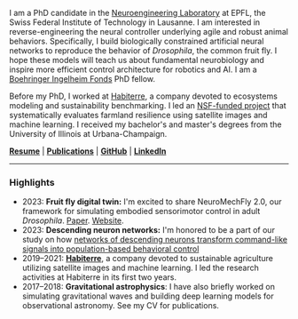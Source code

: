 I am a PhD candidate in the [Neuroengineering Laboratory](https://www.epfl.ch/labs/ramdya-lab/) at EPFL, the Swiss Federal Institute of Technology in Lausanne. I am interested in reverse-engineering the neural controller underlying agile and robust animal behaviors. Specifically, I build biologically constrained artificial neural networks to reproduce the behavior of _Drosophila_, the common fruit fly. I hope these models will teach us about fundamental neurobiology and inspire more efficient control architecture for robotics and AI. I am a [Boehringer Ingelheim Fonds](https://www.bifonds.de/) PhD fellow.

Before my PhD, I worked at [Habiterre](https://www.habiterre.com/), a company devoted to ecosystems modeling and sustainability benchmarking. I led an [NSF-funded project](https://www.nsf.gov/awardsearch/showAward?AWD_ID=2026071) that systematically evaluates farmland resilience using satellite images and machine learning. I received my bachelor's and master's degrees from the University of Illinois at Urbana-Champaign.

**[Resume](/resume.html)** \| **[Publications](/publications.html)** \| **[GitHub](https://github.com/sibocw)** \| **[LinkedIn](https://www.linkedin.com/in/sibo-wang-chen/)**

---

### Highlights
- 2023: **Fruit fly digital twin:** I'm excited to share NeuroMechFly 2.0, our framework for simulating embodied sensorimotor control in adult _Drosophila_. [Paper](https://www.biorxiv.org/content/10.1101/2023.09.18.556649). [Website](https://neuromechfly.org/).
- 2023: **Descending neuron networks:** I'm honored to be a part of our study on how [networks of descending neurons transform command-like signals into population-based behavioral control](https://www.biorxiv.org/content/10.1101/2023.09.11.557103)
- 2019–2021: **[Habiterre](https://www.habiterre.com/)**, a company devoted to sustainable agriculture utilizing satellite images and machine learning. I led the research activities at Habiterre in its first two years.
- 2017–2018: **Gravitational astrophysics**: I have also briefly worked on simulating gravitational waves and building deep learning models for observational astronomy. See my CV for publications.
